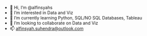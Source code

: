 - 👋 Hi, I’m @alfinsyahs
- 👀 I’m interested in Data and Viz
- 🌱 I’m currently learning Python, SQL/NO SQL Databases, Tableau
- 💞️ I’m looking to collaborate on Data and Viz 
- 📫 alfinsyah.suhendra@outlook.com

<!---
alfinsyahs/alfinsyahs is a ✨ special ✨ repository because its `README.md` (this file) appears on your GitHub profile.
You can click the Preview link to take a look at your changes.
--->

